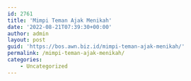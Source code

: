 ```yaml
---
id: 2761
title: 'Mimpi Teman Ajak Menikah'
date: '2022-08-21T07:39:30+00:00'
author: admin
layout: post
guid: 'https://bos.awn.biz.id/mimpi-teman-ajak-menikah/'
permalink: /mimpi-teman-ajak-menikah/
categories:
    - Uncategorized
---
```


